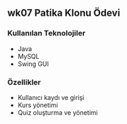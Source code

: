 ## wk07 Patika Klonu Ödevi

### Kullanılan Teknolojiler
- Java
- MySQL
- Swing GUI

### Özellikler
- Kullanıcı kaydı ve girişi
- Kurs yönetimi
- Quiz oluşturma ve yönetimi
